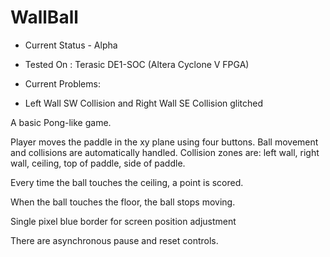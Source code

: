 # WallBall

- Current Status - Alpha

- Tested On : Terasic DE1-SOC (Altera Cyclone V FPGA)

- Current Problems:
 * Left Wall SW Collision and Right Wall SE Collision glitched
                    
A basic Pong-like game. 

Player moves the paddle in the xy plane using four buttons. 
Ball movement and collisions are automatically handled.
Collision zones are: left wall, right wall, ceiling, top of paddle, side of paddle.

Every time the ball touches the ceiling, a point is scored.

When the ball touches the floor, the ball stops moving.

Single pixel blue border for screen position adjustment

There are asynchronous pause and reset controls.
